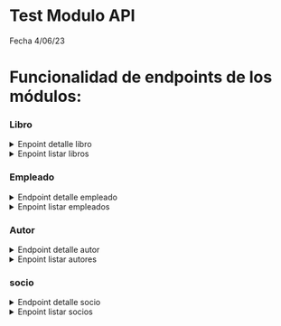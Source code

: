 # Test Modulo API
Fecha 4/06/23
# Funcionalidad de endpoints de los módulos:
### Libro
<details><summary>Enpoint detalle libro</summary>

## url: api/libro/id/

Este endpoint devolvera un json con la siguiente información de libro si el id es valido :
> - id: primary key del libro
> - titulo 
> - descripcion 
> - autor
> - activo: valor booleano para ver si el libro esta activo o no

```
{
    "id": 1,
    "titulo": "Holaa",
    "descripcion": "asdasdqweqwe qweqwe   qwe wq e q wew q",
    "isbn": 1234567891245,
    "autor": {
        "id": 5,
        "nombre": "Juan Alberto",
        "apellido": "Gomez",
        "nacionalidad": "Venezolano"
    },
    "activo": True
}

```

Si el id no es valido se enviara un json de la siguiente forma:
```

{
    "detail": "No encontrado."
}

```
</details>


<details><summary>Enpoint listar libros</summary>

## url: /api/libro/
Este endpoint devolvera una lista de libros en formato json:
```
[
    {
        "id": 1,
        "titulo": "Holaa",
        "descripcion": "asdasdqweqwe qweqwe   qwe wq e q wew q",
        "isbn": 1234567891245,
        "autor": {
            "id": 5,
            "nombre": "Juan Alberto",
            "apellido": "Gomez",
            "nacionalidad": "Venezolano",
            "activo": true
        },
        "activo": true
    },
    {
        "id": 3,
        "titulo": "Holaaa la venganza",
        "descripcion": "askndoqwmeomq",
        "isbn": 1234512345234,
        "autor": {
            "id": 2,
            "nombre": "Juan",
            "apellido": "Hernandez",
            "nacionalidad": "Mexicano",
            "activo": true
        },
        "activo": true
    },
    {
        "id": 2,
        "titulo": "Nuevo libro",
        "descripcion": "asoidnoqiwneoqn",
        "isbn": 1283940239483,
        "autor": {
            "id": 2,
            "nombre": "Juan",
            "apellido": "Hernandez",
            "nacionalidad": "Mexicano",
            "activo": true
        },
        "activo": true
    }
]
```

Si la lista esta vacia se devolvera lo siguiente:
```

[]

```
</details>

### Empleado
<details><summary>Endpoint detalle empleado</summary>

## url: /api/empleado/id

Este endpoint devolvera un json con la siguiente información de empleados si el id es valido :
> - id: primary key del empleado
> - nombre 
> - apellido 
> - numero de legajo
> - activo: valor booleano para ver si el empleado esta activo o no

```
{
    "id": 3,
    "nombre": "Pablo",
    "apellido": "Alvarez",
    "numero_legajo": 123123,
    "activo": True
}
```
Si el id no es valido se enviara un json de la siguiente forma:
```

{
    "detail": "No encontrado."
}

```
</details>

<details><summary>Enpoint listar empleados</summary>

## url: /api/empleado/

Este endpoint devolvera una lista de empleados en formato jsno

```
[
    {
        "id": 3,
        "nombre": "Pablo",
        "apellido": "Alvarez",
        "numero_legajo": 123123,
        "activo": True
    },
    {
        "id": 2,
        "nombre": "Jose",
        "apellido": "Hernandez",
        "numero_legajo": 513412983,
        "activo": True
    },
    {
        "id": 1,
        "nombre": "Pepe",
        "apellido": "Tejerina",
        "numero_legajo": 1231412,
        "activo": True
    }
]
```

Si la lista esta vacia se devolvera lo siguiente:
```

[]

```
</details>

### Autor
<details><summary>Endpoint detalle autor</summary>

## url: /api/autor/id

Este endpoint devolvera un json con la siguiente información del autor si el id es valido :
> - id: primary key del autor
> - nombre 
> - apellido 
> - nacionalidad
> - activo: valor booleano para ver si el autor esta activo o no

```
{
        "id": 5,
        "nombre": "Juan Alberto",
        "apellido": "Gomez",
        "nacionalidad": "Venezolano",
        "activo": true
}
```

Si el id no es valido se enviara un json de la siguiente forma:
```

{
    "detail": "No encontrado."
}

```
</details>

<details><summary>Enpoint listar autores</summary>

## url: /api/autor/

Este endpoint devolvera una lista de autores en formato jsno

```
[
    {
        "id": 1,
        "nombre": "Gonzalo",
        "apellido": "Hernandez",
        "nacionalidad": "Argentino",
        "activo": true
    },
    {
        "id": 2,
        "nombre": "Juan",
        "apellido": "Hernandez",
        "nacionalidad": "Mexicano",
        "activo": true
    },
    {
        "id": 4,
        "nombre": "Jose Martin asda",
        "apellido": "Mendez",
        "nacionalidad": "Paraguayo",
        "activo": true
    },
    {
        "id": 3,
        "nombre": "Joaquin",
        "apellido": "Tejerina",
        "nacionalidad": "Argentino",
        "activo": true
    }
]

```
Si la lista esta vacia se :
```
[]

```
</details>

### socio
<details><summary>Endpoint detalle socio</summary>

## url: /api/socio/id

Este endpoint devolvera un json con la siguiente información de empleados si el id es valido :
> - id: primary key del socio
> - nombre 
> - apellido 
> - fecha nacimiento
> - activo: valor booleano para ver si el socio esta activo o no

```
{
    "id": 2,
    "apellido": "Gomez",
    "nombre": "Joaquin",
    "fecha_nacimiento": "1999-10-04",
    "activo": true
}
```

Si el id no es valido se enviara un json de la siguiente forma:
```

{
    "detail": "No encontrado."
}

```
</details>

<details><summary>Enpoint listar socios</summary>

## url: /api/socio/

Este endpoint devolvera una lista de socios en formato jsno

```
[
    {
        "id": 2,
        "apellido": "Gomez",
        "nombre": "Joaquin",
        "fecha_nacimiento": "1999-10-04",
        "activo": true
    },
    {
        "id": 3,
        "apellido": "Perez",
        "nombre": "Julio",
        "fecha_nacimiento": "1834-02-28",
        "activo": true
    },
    {
        "id": 1,
        "apellido": "Tejerina",
        "nombre": "Jorge",
        "fecha_nacimiento": "2010-05-10",
        "activo": true
    }
]
```

Si la lista esta vacia se devolvera lo siguiente:
```

[]

```
</details>
